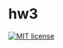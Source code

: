 # hw3

[![MIT license](https://img.shields.io/badge/license-MIT-blue.svg)](https://github.com/daniil-eshkin/fp-homework/blob/master/hw3/LICENSE)
